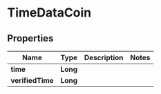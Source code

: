 
# TimeDataCoin

## Properties
Name | Type | Description | Notes
------------ | ------------- | ------------- | -------------
**time** | **Long** |  | 
**verifiedTime** | **Long** |  | 



